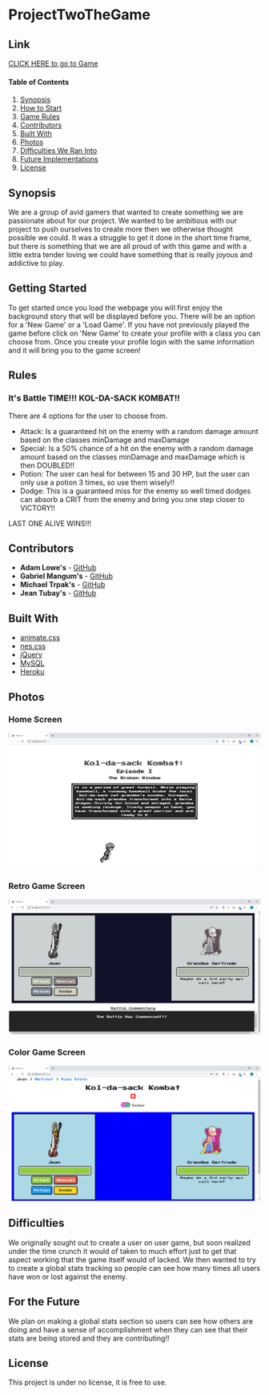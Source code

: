 # ProjectTwoTheGame

## Link
<a href="https://immense-hamlet-97451.herokuapp.com/" target="_blank">CLICK HERE to go to Game</a>

#### Table of Contents
1. [Synopsis](#Synopsis)
2. [How to Start](#Getting-Started)
3. [Game Rules](#Rules)
4. [Contributors](#Contributors)
5. [Built With](#Built-With)
6. [Photos](#Photos)
7. [Difficulties We Ran Into](#Difficulties)
8. [Future Implementations](#For-the-Future)
9. [License](#License)

## Synopsis
We are a group of avid gamers that wanted to create something we are passionate about for our project. We wanted to be ambitious with our project to push ourselves to create more then we otherwise thought possible we could. It was a struggle to get it done in the short time frame, but there is something that we are all proud of with this game and with a little extra tender loving we could have something that is really joyous and addictive to play.

## Getting Started
To get started once you load the webpage you will first enjoy the background story that will be displayed before you. There will be an option for a 'New Game' or a 'Load Game'. If you have not previously played the game before click on 'New Game' to create your profile with a class you can choose from. Once you create your profile login with the same information and it will bring you to the game screen!

## Rules
### It's Battle TIME!!! KOL-DA-SACK KOMBAT!!
There are 4 options for the user to choose from. 
- Attack: Is a guaranteed hit on the enemy with a random damage amount based on the classes minDamage and maxDamage
- Special: Is a 50% chance of a hit on the enemy with a random damage amount based on the classes minDamage and maxDamage which is then DOUBLED!!
- Potion: The user can heal for between 15 and 30 HP, but the user can only use a potion 3 times, so use them wisely!!
- Dodge: This is a guaranteed miss for the enemy so well timed dodges can absorb a CRIT from the enemy and bring you one step closer to VICTORY!!

LAST ONE ALIVE WINS!!!

## Contributors
* **Adam Lowe's** - [GitHub](https://github.com/adam-lowe)
* **Gabriel Mangum's** - [GitHub](https://github.com/GabrielTMangum)
* **Michael Trpak's** - [GitHub](https://github.com/mrtrpak)
* **Jean Tubay's** - [GitHub](https://github.com/jtubay)

## Built With
* [animate.css](https://daneden.github.io/animate.css/)
* [nes.css](https://nostalgic-css.github.io/NES.css/)
* [jQuery](https://jquery.com/)
* [MySQL](https://www.mysql.com/)
* [Heroku](https://dashboard.heroku.com/)

## Photos
### Home Screen
![Home Screen](/public/assets/image/homescreen.png)
### Retro Game Screen
![Retro Game Screen](/public/assets/image/retrotheme.png)
### Color Game Screen
![Color Game Screen](/public/assets/image/colortheme.png)

## Difficulties
We originally sought out to create a user on user game, but soon realized under the time crunch it would of taken to much effort just to get that aspect working that the game itself would of lacked. We then wanted to try to create a global stats tracking so people can see how many times all users have won or lost against the enemy.

## For the Future
We plan on making a global stats section so users can see how others are doing and have a sense of accomplishment when they can see that their stats are being stored and they are contributing!!

## License
This project is under no license, it is free to use.
